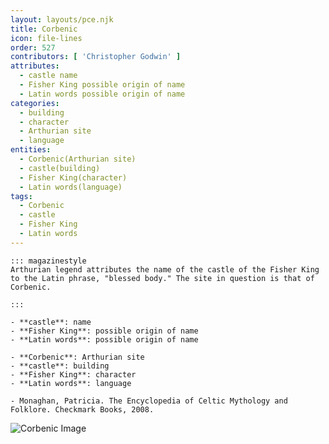 ```yaml
---
layout: layouts/pce.njk
title: Corbenic
icon: file-lines
order: 527
contributors: [ 'Christopher Godwin' ]
attributes:
  - castle name
  - Fisher King possible origin of name
  - Latin words possible origin of name
categories:
  - building
  - character
  - Arthurian site
  - language
entities:
  - Corbenic(Arthurian site)
  - castle(building)
  - Fisher King(character)
  - Latin words(language)
tags:
  - Corbenic
  - castle
  - Fisher King
  - Latin words
---
```

``` tab [group1:Info]
::: magazinestyle
Arthurian legend attributes the name of the castle of the Fisher King to the Latin phrase, "blessed body." The site in question is that of Corbenic.

:::
```
``` tab [group1:Attributes]
- **castle**: name
- **Fisher King**: possible origin of name
- **Latin words**: possible origin of name
```
``` tab [group1:Entities]
- **Corbenic**: Arthurian site
- **castle**: building
- **Fisher King**: character
- **Latin words**: language
```
``` tab [group1:Sources]
- Monaghan, Patricia. The Encyclopedia of Celtic Mythology and Folklore. Checkmark Books, 2008.
```
![Corbenic Image](https://upload.wikimedia.org/wikipedia/commons/6/60/The_Castle_of_Carboneck.png)
